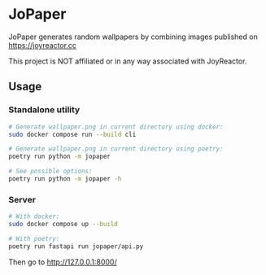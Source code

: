 # JoPaper

JoPaper generates random wallpapers by combining images published on https://joyreactor.cc

This project is NOT affiliated or in any way associated with JoyReactor.

## Usage

### Standalone utility

```bash
# Generate wallpaper.png in current directory using docker:
sudo docker compose run --build cli

# Generate wallpaper.png in current directory using poetry:
poetry run python -m jopaper

# See possible options:
poetry run python -m jopaper -h
```

### Server

```bash
# With docker:
sudo docker compose up --build

# With poetry:
poetry run fastapi run jopaper/api.py
```

Then go to http://127.0.0.1:8000/
